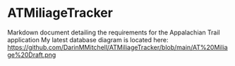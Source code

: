 # ATMiliageTracker
Markdown document detailing the requirements for the Appalachian Trail application
My latest database diagram is located here: https://github.com/DarinMMitchell/ATMiliageTracker/blob/main/AT%20Miliage%20Draft.png
